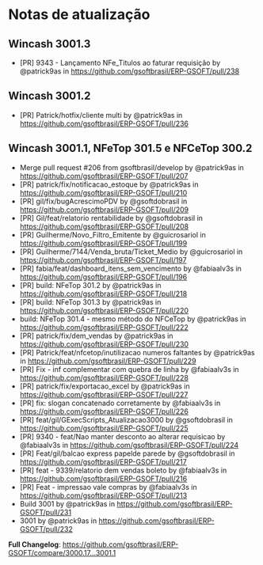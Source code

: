 # Notas de atualização

## Wincash 3001.3
* [PR] 9343 - Lançamento NFe_Titulos ao faturar requisição by @patrick9as in https://github.com/gsoftbrasil/ERP-GSOFT/pull/238

## Wincash 3001.2
* [PR] Patrick/hotfix/cliente multi by @patrick9as in https://github.com/gsoftbrasil/ERP-GSOFT/pull/236

## Wincash 3001.1,  NFeTop 301.5 e NFCeTop 300.2
* Merge pull request #206 from gsoftbrasil/develop by @patrick9as in https://github.com/gsoftbrasil/ERP-GSOFT/pull/207
* [PR] patrick/fix/notificacao_estoque by @patrick9as in https://github.com/gsoftbrasil/ERP-GSOFT/pull/210
* [PR] gil/fix/bugAcrescimoPDV by @gsoftdobrasil in https://github.com/gsoftbrasil/ERP-GSOFT/pull/209
* [PR] Gil/feat/relatorio rentabilidade by @gsoftdobrasil in https://github.com/gsoftbrasil/ERP-GSOFT/pull/208
* [PR] Guilherme/Novo_Filtro_Emitente by @guicrosariol in https://github.com/gsoftbrasil/ERP-GSOFT/pull/199
* [PR] Guilherme/7144/Venda_bruta/Ticket_Medio by @guicrosariol in https://github.com/gsoftbrasil/ERP-GSOFT/pull/197
* [PR] fabia/feat/dashboard_itens_sem_vencimento by @fabiaalv3s in https://github.com/gsoftbrasil/ERP-GSOFT/pull/196
* [PR] build: NFeTop 301.2 by @patrick9as in https://github.com/gsoftbrasil/ERP-GSOFT/pull/218
* [PR] build: NFeTop 301.3 by @patrick9as in https://github.com/gsoftbrasil/ERP-GSOFT/pull/220
* build: NFeTop 301.4 - mesmo método do NFCeTop by @patrick9as in https://github.com/gsoftbrasil/ERP-GSOFT/pull/222
* [PR] patrick/fix/dem_vendas by @patrick9as in https://github.com/gsoftbrasil/ERP-GSOFT/pull/230
* [PR] Patrick/feat/nfcetop/inutilizacao numeros faltantes by @patrick9as in https://github.com/gsoftbrasil/ERP-GSOFT/pull/229
* [PR] Fix - inf complementar com quebra de linha by @fabiaalv3s in https://github.com/gsoftbrasil/ERP-GSOFT/pull/228
* [PR] patrick/fix/exportacao_excel by @patrick9as in https://github.com/gsoftbrasil/ERP-GSOFT/pull/227
* [PR] fix: slogan concatenado corretamente by @fabiaalv3s in https://github.com/gsoftbrasil/ERP-GSOFT/pull/226
* [PR] feat/gil/GExecScripts_Atualizacao3000 by @gsoftdobrasil in https://github.com/gsoftbrasil/ERP-GSOFT/pull/225
* [PR] 9340 - feat/Nao manter desconto ao alterar requisicao by @fabiaalv3s in https://github.com/gsoftbrasil/ERP-GSOFT/pull/224
* [PR] Feat/gil/balcao express papelde parede by @gsoftdobrasil in https://github.com/gsoftbrasil/ERP-GSOFT/pull/217
* [PR] feat - 9339/relatorio dem vendas boleto by @fabiaalv3s in https://github.com/gsoftbrasil/ERP-GSOFT/pull/216
* [PR] Feat - impressao vale compras by @fabiaalv3s in https://github.com/gsoftbrasil/ERP-GSOFT/pull/213
* Build 3001 by @patrick9as in https://github.com/gsoftbrasil/ERP-GSOFT/pull/231
* 3001 by @patrick9as in https://github.com/gsoftbrasil/ERP-GSOFT/pull/232


**Full Changelog**: https://github.com/gsoftbrasil/ERP-GSOFT/compare/3000.17...3001.1

